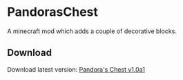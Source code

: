 # PandorasChest

A minecraft mod which adds a couple of decorative blocks.

## Download

Download latest version: [Pandora's Chest v1.0a1](https://github.com/hea3ven/pandoraschest/releases/download/1.0a1/pandoraschest-1.0a1.jar)

